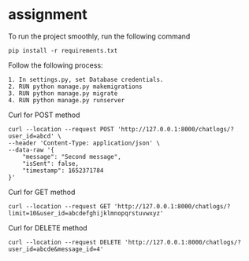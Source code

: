 # assignment

To run the project smoothly, run the following command
```
pip install -r requirements.txt
```
Follow the following process:
```
1. In settings.py, set Database credentials.
2. RUN python manage.py makemigrations
3. RUN python manage.py migrate
4. RUN python manage.py runserver
```


Curl for POST method
```
curl --location --request POST 'http://127.0.0.1:8000/chatlogs/?user_id=abcd' \
--header 'Content-Type: application/json' \
--data-raw '{
    "message": "Second message",
    "isSent": false,
    "timestamp": 1652371784
}'
```

Curl for GET method
```
curl --location --request GET 'http://127.0.0.1:8000/chatlogs/?limit=10&user_id=abcdefghijklmnopqrstuvwxyz'
```

Curl for DELETE method
```
curl --location --request DELETE 'http://127.0.0.1:8000/chatlogs/?user_id=abcde&message_id=4'
```
